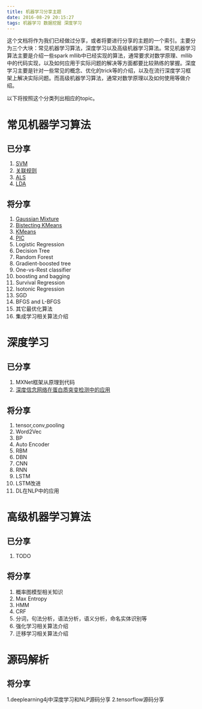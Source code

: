 ```yaml
---
title: 机器学习分享主题
date: 2016-08-29 20:15:27
tags: 机器学习 数据挖掘 深度学习
---
```


这个文档将作为我们已经做过分享，或者将要进行分享的主题的一个索引。主要分为三个大块：常见机器学习算法，深度学习以及高级机器学习算法。常见机器学习算法主要是介绍一些spark mllib中已经实现的算法，通常要求对数学原理、mllib中的代码实现，以及如何应用于实际问题的解决等方面都要比较熟练的掌握。深度学习主要是针对一些常见的概念、优化的trick等的介绍，以及在流行深度学习框架上解决实际问题。而高级机器学习算法，通常对数学原理以及如何使用等做介绍。

以下将按照这个分类列出相应的topic。

# 常见机器学习算法
## 已分享
1. [SVM](https://transwarpio.github.io/teaching_ml/2016/08/30/svm/)
2. [关联规则](https://transwarpio.github.io/teaching_ml/2016/09/02/associations/%E5%85%B3%E8%81%94%E8%A7%84%E5%88%99%E6%8C%96%E6%8E%98%E5%9F%BA%E7%A1%80%E7%AF%87/)
3. [ALS](https://github.com/endymecy/spark-ml-source-analysis/blob/master/%E6%8E%A8%E8%8D%90/ALS.md)
4. [LDA](https://github.com/endymecy/spark-ml-source-analysis/blob/master/%E8%81%9A%E7%B1%BB/LDA/lda.md)

## 将分享
1. [Gaussian Mixture](https://github.com/endymecy/spark-ml-source-analysis/blob/master/%E8%81%9A%E7%B1%BB/gaussian-mixture/gaussian-mixture.md)
2. [Bistecting KMeans](https://github.com/endymecy/spark-ml-source-analysis/blob/master/%E8%81%9A%E7%B1%BB/bis-k-means/bisecting-k-means.md)
3. [KMeans](https://github.com/endymecy/spark-ml-source-analysis/blob/master/%E8%81%9A%E7%B1%BB/k-means/k-means.md)
4. [PIC](https://github.com/endymecy/spark-ml-source-analysis/blob/master/%E8%81%9A%E7%B1%BB/PIC/pic.md)
5. Logistic Regression
6. Decision Tree
7. Random Forest
8. Gradient-boosted tree
9. One-vs-Rest classifier
10. boosting and bagging
11. Survival Regression
12. Isotonic Regression
13. SGD
14. BFGS and L-BFGS
15. 其它最优化算法
16. 集成学习相关算法介绍

# 深度学习
## 已分享
1. MXNet框架从原理到代码
2. [深度信念网络在蛋白质突变检测中的应用](https://github.com/xzry6/notes/blob/master/transwarp/dbn.md)

## 将分享
1. tensor,conv,pooling
2. Word2Vec
3. BP
4. Auto Encoder
5. RBM
6. DBN
7. CNN
8. RNN
9. LSTM
10. LSTM改进
11. DL在NLP中的应用

# 高级机器学习算法
## 已分享
1. TODO

## 将分享
1. 概率图模型相关知识
2. Max Entropy
3. HMM
4. CRF
5. 分词，句法分析，语法分析，语义分析，命名实体识别等
6. 强化学习相关算法介绍
7. 迁移学习相关算法介绍

# 源码解析

## 将分享

1.deeplearning4j中深度学习和NLP源码分享
2.tensorflow源码分享
